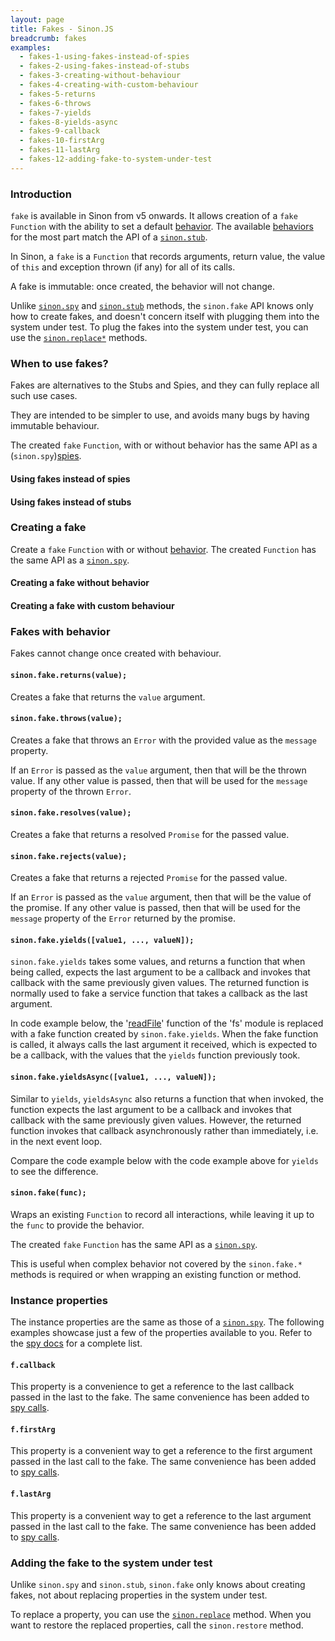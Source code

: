 ```yaml
---
layout: page
title: Fakes - Sinon.JS
breadcrumb: fakes
examples:
  - fakes-1-using-fakes-instead-of-spies
  - fakes-2-using-fakes-instead-of-stubs
  - fakes-3-creating-without-behaviour
  - fakes-4-creating-with-custom-behaviour
  - fakes-5-returns
  - fakes-6-throws
  - fakes-7-yields
  - fakes-8-yields-async
  - fakes-9-callback
  - fakes-10-firstArg
  - fakes-11-lastArg
  - fakes-12-adding-fake-to-system-under-test
---
```


### Introduction

`fake` is available in Sinon from v5 onwards. It allows creation of a `fake` `Function` with the ability to set a default [behavior](#fakes-with-behavior). The available [behaviors](#fakes-with-behavior) for the most part match the API of a [`sinon.stub`][stubs].

In Sinon, a `fake` is a `Function` that records arguments, return value, the value of `this` and exception thrown (if any) for all of its calls.

A fake is immutable: once created, the behavior will not change.

Unlike [`sinon.spy`][spies] and [`sinon.stub`][stubs] methods, the `sinon.fake` API knows only how to create fakes, and doesn't concern itself with plugging them into the system under test. To plug the fakes into the system under test, you can use the [`sinon.replace*`](../sandbox#sandboxreplaceobject-property-replacement) methods.

### When to use fakes?

Fakes are alternatives to the Stubs and Spies, and they can fully replace all such use cases.

They are intended to be simpler to use, and avoids many bugs by having immutable behaviour.

The created `fake` `Function`, with or without behavior has the same API as a (`sinon.spy`)[spies].

#### Using fakes instead of spies

<div data-example-id="fakes-1-using-fakes-instead-of-spies"></div>

#### Using fakes instead of stubs

<div data-example-id="fakes-2-using-fakes-instead-of-stubs"></div>

### Creating a fake

Create a `fake` `Function` with or without [behavior](#fakes-with-behavior). The created `Function` has the same API as a [`sinon.spy`][spies].

#### Creating a fake without behavior

<div data-example-id="fakes-3-creating-without-behaviour"></div>

#### Creating a fake with custom behaviour

<div data-example-id="fakes-4-creating-with-custom-behaviour"></div>

### Fakes with behavior

Fakes cannot change once created with behaviour.

#### `sinon.fake.returns(value);`

Creates a fake that returns the `value` argument.

<div data-example-id="fakes-5-returns"></div>

#### `sinon.fake.throws(value);`

Creates a fake that throws an `Error` with the provided value as the `message` property.

If an `Error` is passed as the `value` argument, then that will be the thrown value. If any other value is passed, then that will be used for the `message` property of the thrown `Error`.

<div data-example-id="fakes-6-throws"></div>

#### `sinon.fake.resolves(value);`

Creates a fake that returns a resolved `Promise` for the passed value.

#### `sinon.fake.rejects(value);`

Creates a fake that returns a rejected `Promise` for the passed value.

If an `Error` is passed as the `value` argument, then that will be the value of the promise. If any other value is passed, then that will be used for the `message` property of the `Error` returned by the promise.

#### `sinon.fake.yields([value1, ..., valueN]);`

`sinon.fake.yields` takes some values, and returns a function that when being called, expects the last argument to be a callback and invokes that callback with the same previously given values. The returned function is normally used to fake a service function that takes a callback as the last argument.

In code example below, the '[readFile](https://nodejs.org/api/fs.html#fs_fs_readfile_path_options_callback)' function of the 'fs' module is replaced with a fake function created by `sinon.fake.yields`. When the fake function is called, it always calls the last argument it received, which is expected to be a callback, with the values that the `yields` function previously took.

<div data-example-id="fakes-7-yields"></div>

#### `sinon.fake.yieldsAsync([value1, ..., valueN]);`

Similar to `yields`, `yieldsAsync` also returns a function that when invoked, the function expects the last argument to be a callback and invokes that callback with the same previously given values. However, the returned function invokes that callback asynchronously rather than immediately, i.e. in the next event loop.

Compare the code example below with the code example above for `yields` to see the difference.

<div data-example-id="fakes-8-yields-async"></div>

#### `sinon.fake(func);`

Wraps an existing `Function` to record all interactions, while leaving it up to the `func` to provide the behavior.

The created `fake` `Function` has the same API as a [`sinon.spy`][spies].

This is useful when complex behavior not covered by the `sinon.fake.*` methods is required or when wrapping an existing function or method.

### Instance properties

The instance properties are the same as those of a [`sinon.spy`][spies]. The following examples showcase just a few of the properties available to you. Refer to the [spy docs][spies] for a complete list.

#### `f.callback`

This property is a convenience to get a reference to the last callback passed in the last to the fake.
The same convenience has been added to [spy calls](../spy-call#spycallcallback).

<div data-example-id="fakes-9-callback"></div>

#### `f.firstArg`

This property is a convenient way to get a reference to the first argument passed in the last call to the fake.
The same convenience has been added to [spy calls](../spy-call#spycallfirstarg).

<div data-example-id="fakes-10-firstArg"></div>

#### `f.lastArg`

This property is a convenient way to get a reference to the last argument passed in the last call to the fake.
The same convenience has been added to [spy calls](../spy-call#spycalllastarg).

<div data-example-id="fakes-11-lastArg"></div>

### Adding the fake to the system under test

Unlike `sinon.spy` and `sinon.stub`, `sinon.fake` only knows about creating fakes, not about replacing properties in the system under test.

To replace a property, you can use the [`sinon.replace`](../sandbox/#sandboxreplaceobject-property-replacement) method.
When you want to restore the replaced properties, call the `sinon.restore` method.

<div data-example-id="fakes-12-adding-fake-to-system-under-test"></div>

[spies]: ../spies
[stubs]: ../stubs
